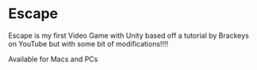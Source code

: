 # Escape
Escape is my first Video Game with Unity based off a tutorial by Brackeys on YouTube but with some bit of modifications!!!!

Available for Macs and PCs
